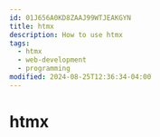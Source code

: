 ```yaml
---
id: 01J656A0KD8ZAAJ99WTJEAKGYN
title: htmx
description: How to use htmx
tags:
  - htmx
  - web-development
  - programming
modified: 2024-08-25T12:36:34-04:00
---
```

# htmx